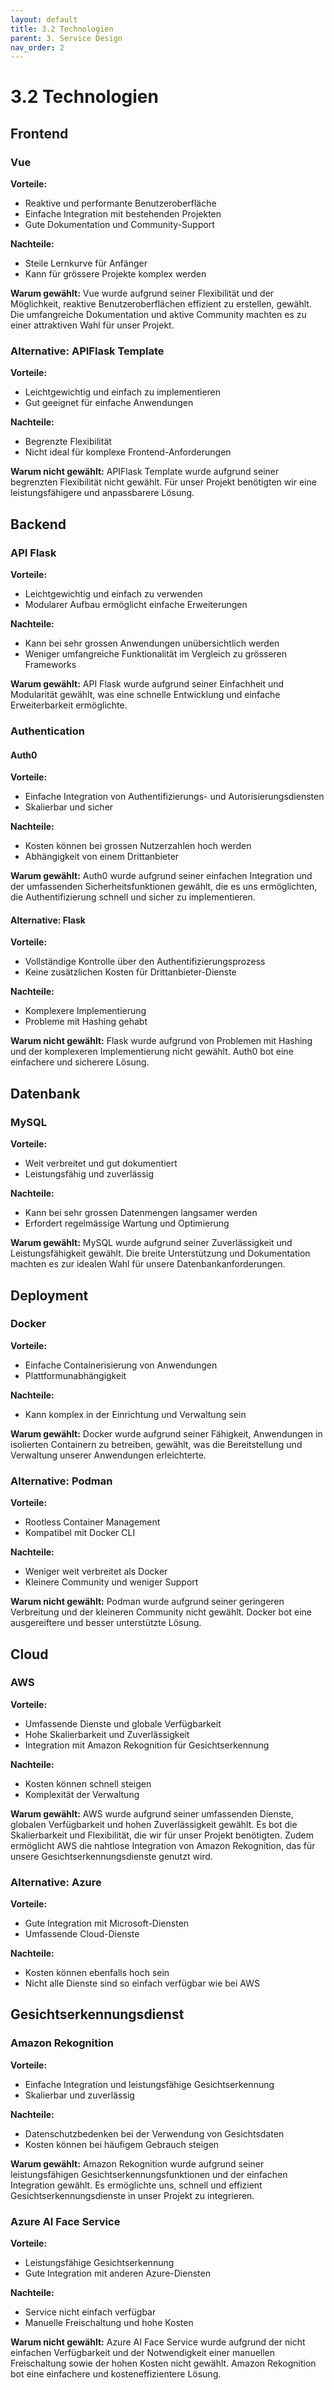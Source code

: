 ```yaml
---
layout: default
title: 3.2 Technologien
parent: 3. Service Design
nav_order: 2
---
```

# 3.2 Technologien

## Frontend

### Vue
**Vorteile:**
- Reaktive und performante Benutzeroberfläche
- Einfache Integration mit bestehenden Projekten
- Gute Dokumentation und Community-Support

**Nachteile:**
- Steile Lernkurve für Anfänger
- Kann für grössere Projekte komplex werden

**Warum gewählt:**
Vue wurde aufgrund seiner Flexibilität und der Möglichkeit, reaktive Benutzeroberflächen effizient zu erstellen, gewählt. Die umfangreiche Dokumentation und aktive Community machten es zu einer attraktiven Wahl für unser Projekt.

### Alternative: APIFlask Template
**Vorteile:**
- Leichtgewichtig und einfach zu implementieren
- Gut geeignet für einfache Anwendungen

**Nachteile:**
- Begrenzte Flexibilität
- Nicht ideal für komplexe Frontend-Anforderungen

**Warum nicht gewählt:**
APIFlask Template wurde aufgrund seiner begrenzten Flexibilität nicht gewählt. Für unser Projekt benötigten wir eine leistungsfähigere und anpassbarere Lösung.

## Backend

### API Flask
**Vorteile:**
- Leichtgewichtig und einfach zu verwenden
- Modularer Aufbau ermöglicht einfache Erweiterungen

**Nachteile:**
- Kann bei sehr grossen Anwendungen unübersichtlich werden
- Weniger umfangreiche Funktionalität im Vergleich zu grösseren Frameworks

**Warum gewählt:**
API Flask wurde aufgrund seiner Einfachheit und Modularität gewählt, was eine schnelle Entwicklung und einfache Erweiterbarkeit ermöglichte.

### Authentication

#### Auth0
**Vorteile:**
- Einfache Integration von Authentifizierungs- und Autorisierungsdiensten
- Skalierbar und sicher

**Nachteile:**
- Kosten können bei grossen Nutzerzahlen hoch werden
- Abhängigkeit von einem Drittanbieter

**Warum gewählt:**
Auth0 wurde aufgrund seiner einfachen Integration und der umfassenden Sicherheitsfunktionen gewählt, die es uns ermöglichten, die Authentifizierung schnell und sicher zu implementieren.

#### Alternative: Flask
**Vorteile:**
- Vollständige Kontrolle über den Authentifizierungsprozess
- Keine zusätzlichen Kosten für Drittanbieter-Dienste

**Nachteile:**
- Komplexere Implementierung
- Probleme mit Hashing gehabt

**Warum nicht gewählt:**
Flask wurde aufgrund von Problemen mit Hashing und der komplexeren Implementierung nicht gewählt. Auth0 bot eine einfachere und sicherere Lösung.

## Datenbank

### MySQL
**Vorteile:**
- Weit verbreitet und gut dokumentiert
- Leistungsfähig und zuverlässig

**Nachteile:**
- Kann bei sehr grossen Datenmengen langsamer werden
- Erfordert regelmässige Wartung und Optimierung

**Warum gewählt:**
MySQL wurde aufgrund seiner Zuverlässigkeit und Leistungsfähigkeit gewählt. Die breite Unterstützung und Dokumentation machten es zur idealen Wahl für unsere Datenbankanforderungen.

## Deployment

### Docker
**Vorteile:**
- Einfache Containerisierung von Anwendungen
- Plattformunabhängigkeit

**Nachteile:**
- Kann komplex in der Einrichtung und Verwaltung sein

**Warum gewählt:**
Docker wurde aufgrund seiner Fähigkeit, Anwendungen in isolierten Containern zu betreiben, gewählt, was die Bereitstellung und Verwaltung unserer Anwendungen erleichterte.

### Alternative: Podman
**Vorteile:**
- Rootless Container Management
- Kompatibel mit Docker CLI

**Nachteile:**
- Weniger weit verbreitet als Docker
- Kleinere Community und weniger Support

**Warum nicht gewählt:**
Podman wurde aufgrund seiner geringeren Verbreitung und der kleineren Community nicht gewählt. Docker bot eine ausgereiftere und besser unterstützte Lösung.

## Cloud

### AWS
**Vorteile:**
- Umfassende Dienste und globale Verfügbarkeit
- Hohe Skalierbarkeit und Zuverlässigkeit
- Integration mit Amazon Rekognition für Gesichtserkennung

**Nachteile:**
- Kosten können schnell steigen
- Komplexität der Verwaltung

**Warum gewählt:**
AWS wurde aufgrund seiner umfassenden Dienste, globalen Verfügbarkeit und hohen Zuverlässigkeit gewählt. Es bot die Skalierbarkeit und Flexibilität, die wir für unser Projekt benötigten. Zudem ermöglicht AWS die nahtlose Integration von Amazon Rekognition, das für unsere Gesichtserkennungsdienste genutzt wird.

### Alternative: Azure
**Vorteile:**
- Gute Integration mit Microsoft-Diensten
- Umfassende Cloud-Dienste

**Nachteile:**
- Kosten können ebenfalls hoch sein
- Nicht alle Dienste sind so einfach verfügbar wie bei AWS

## Gesichtserkennungsdienst

### Amazon Rekognition
**Vorteile:**
- Einfache Integration und leistungsfähige Gesichtserkennung
- Skalierbar und zuverlässig

**Nachteile:**
- Datenschutzbedenken bei der Verwendung von Gesichtsdaten 
- Kosten können bei häufigem Gebrauch steigen

**Warum gewählt:**
Amazon Rekognition wurde aufgrund seiner leistungsfähigen Gesichtserkennungsfunktionen und der einfachen Integration gewählt. Es ermöglichte uns, schnell und effizient Gesichtserkennungsdienste in unser Projekt zu integrieren.

### Azure AI Face Service
**Vorteile:**
- Leistungsfähige Gesichtserkennung
- Gute Integration mit anderen Azure-Diensten

**Nachteile:**
- Service nicht einfach verfügbar
- Manuelle Freischaltung und hohe Kosten

**Warum nicht gewählt:**
Azure AI Face Service wurde aufgrund der nicht einfachen Verfügbarkeit und der Notwendigkeit einer manuellen Freischaltung sowie der hohen Kosten nicht gewählt. Amazon Rekognition bot eine einfachere und kosteneffizientere Lösung.
